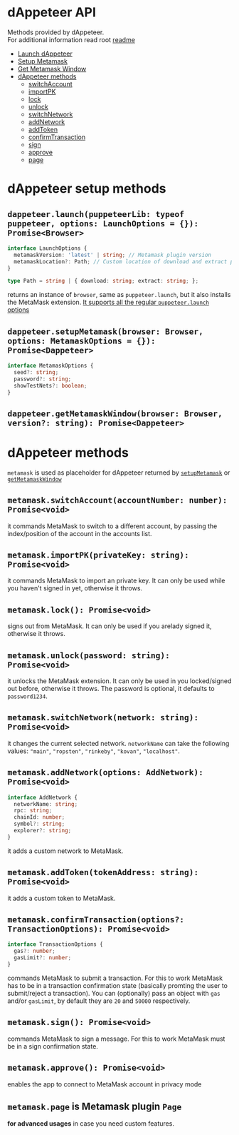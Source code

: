 # dAppeteer API

Methods provided by dAppeteer.  
For additional information read root [readme](../README.md)

- [Launch dAppeteer](#launch)
- [Setup Metamask](#setup)
- [Get Metamask Window](#getMetamask)
- [dAppeteer methods](#methods)
  - [switchAccount](#switchAccount)
  - [importPK](#importPK)
  - [lock](#lock)
  - [unlock](#unlock)
  - [switchNetwork](#switchNetwork)
  - [addNetwork](#addNetwork)
  - [addToken](#addToken)
  - [confirmTransaction](#confirmTransaction)
  - [sign](#sign)
  - [approve](#approve)
  - [page](#page)

# dAppeteer setup methods

<a name="launch"></a>
## `dappeteer.launch(puppeteerLib: typeof puppeteer, options: LaunchOptions = {}): Promise<Browser>`
```typescript
interface LaunchOptions {
  metamaskVersion: 'latest' | string; // Metamask plugin version
  metamaskLocation?: Path; // Custom location of download and extract path
}

type Path = string | { download: string; extract: string; };
```
returns an instance of `browser`, same as `puppeteer.launch`, but it also installs the MetaMask extension. [It supports all the regular `puppeteer.launch` options](https://github.com/puppeteer/puppeteer/blob/v5.5.0/docs/api.md#puppeteerlaunchoptions)

<a name="setup"></a>
## `dappeteer.setupMetamask(browser: Browser, options: MetamaskOptions = {}): Promise<Dappeteer>`
```typescript
interface MetamaskOptions {
  seed?: string;
  password?: string;
  showTestNets?: boolean;
}
```

<a name="getMetamask"></a>
## `dappeteer.getMetamaskWindow(browser: Browser, version?: string): Promise<Dappeteer>`

<a name="methods"></a>
# dAppeteer methods
`metamask` is used as placeholder for dAppeteer returned by [`setupMetamask`](setup) or [`getMetamaskWindow`](getMetamask)


<a name="switchAccount"></a>
## `metamask.switchAccount(accountNumber: number): Promise<void>`  
it commands MetaMask to switch to a different account, by passing the index/position of the account in the accounts list.

<a name="importPK"></a>
## `metamask.importPK(privateKey: string): Promise<void>`  
it commands MetaMask to import an private key. It can only be used while you haven't signed in yet, otherwise it throws.

<a name="lock"></a>
## `metamask.lock(): Promise<void>`  
signs out from MetaMask. It can only be used if you arelady signed it, otherwise it throws.

<a name="unlock"></a>
## `metamask.unlock(password: string): Promise<void>`  
it unlocks the MetaMask extension. It can only be used in you locked/signed out before, otherwise it throws. The password is optional, it defaults to `password1234`.

<a name="switchNetwork"></a>
## `metamask.switchNetwork(network: string): Promise<void>`  
it changes the current selected network. `networkName` can take the following values: `"main"`, `"ropsten"`, `"rinkeby"`, `"kovan"`, `"localhost"`.

<a name="addNetwork"></a>
## `metamask.addNetwork(options: AddNetwork): Promise<void>`
```typescript
interface AddNetwork {
  networkName: string;
  rpc: string;
  chainId: number;
  symbol?: string;
  explorer?: string;
}
```
it adds a custom network to MetaMask.

<a name="addToken"></a>
## `metamask.addToken(tokenAddress: string): Promise<void>`
it adds a custom token to MetaMask.  

<a name="confirmTransaction"></a>
## `metamask.confirmTransaction(options?: TransactionOptions): Promise<void>`
```typescript
interface TransactionOptions {
  gas?: number;
  gasLimit?: number;
}
```
commands MetaMask to submit a transaction. For this to work MetaMask has to be in a transaction confirmation state (basically promting the user to submit/reject a transaction). You can (optionally) pass an object with `gas` and/or `gasLimit`, by default they are `20` and `50000` respectively.


<a name="sign"></a>
## `metamask.sign(): Promise<void>`  
commands MetaMask to sign a message. For this to work MetaMask must be in a sign confirmation state.

<a name="approve"></a>
## `metamask.approve(): Promise<void>`  
enables the app to connect to MetaMask account in privacy mode

<a name="page"></a>
## `metamask.page` is Metamask plugin `Page`
**for advanced usages** in case you need custom features.